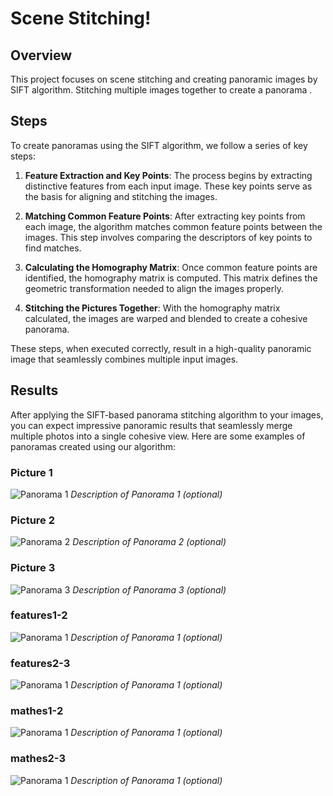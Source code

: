 # Scene Stitching!

## Overview
 This project focuses on scene stitching and creating panoramic images by  SIFT algorithm. Stitching multiple images together to create a panorama .

## Steps

To create panoramas using the SIFT algorithm, we follow a series of key steps:

1. **Feature Extraction and Key Points**: The process begins by extracting distinctive features from each input image.  These key points serve as the basis for aligning and stitching the images.

2. **Matching Common Feature Points**: After extracting key points from each image, the algorithm matches common feature points between the images. This step involves comparing the descriptors of key points to find matches.

3. **Calculating the Homography Matrix**: Once common feature points are identified, the homography matrix is computed. This matrix defines the geometric transformation needed to align the images properly.

4. **Stitching the Pictures Together**: With the homography matrix calculated, the images are warped and blended to create a cohesive panorama. 

These steps, when executed correctly, result in a high-quality panoramic image that seamlessly combines multiple input images. 

## Results

After applying the SIFT-based panorama stitching algorithm to your images, you can expect impressive panoramic results that seamlessly merge multiple photos into a single cohesive view. Here are some examples of panoramas created using our algorithm:


### Picture 1
![Panorama 1](/path/to/panorama1.jpg)
*Description of Panorama 1 (optional)*

### Picture 2
![Panorama 2](/path/to/panorama2.jpg)
*Description of Panorama 2 (optional)*

### Picture 3
![Panorama 3](/path/to/panorama3.jpg)
*Description of Panorama 3 (optional)*


### features1-2
![Panorama 1](/path/to/panorama1.jpg)
*Description of Panorama 1 (optional)*

### features2-3
![Panorama 1](/path/to/panorama1.jpg)
*Description of Panorama 1 (optional)*

### mathes1-2
![Panorama 1](/path/to/panorama1.jpg)
*Description of Panorama 1 (optional)*

### mathes2-3
![Panorama 1](/path/to/panorama1.jpg)
*Description of Panorama 1 (optional)*

